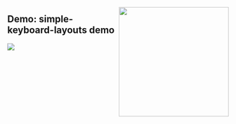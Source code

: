 <a href="https://github.com/hodgef/simple-keyboard-layouts" title="simple-keyboard repository"><img src="https://franciscohodge.com/project-pages/simple-keyboard/images/simplekeyboardlayouts.png" width="250" align="right"></a>

## Demo: simple-keyboard-layouts demo

<a href="https://codesandbox.io/s/github/hodgef/demo_npm_simple-keyboard-layouts" title="run demo" target="_blank"><img src="https://franciscohodge.com/project-pages/simple-keyboard/images/rundemo200.png" align="center"></a>
